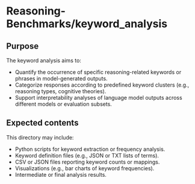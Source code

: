 # Reasoning-Benchmarks/keyword_analysis

## Purpose

The keyword analysis aims to:
- Quantify the occurrence of specific reasoning-related keywords or phrases in model-generated outputs.
- Categorize responses according to predefined keyword clusters (e.g., reasoning types, cognitive theories).
- Support interpretability analyses of language model outputs across different models or evaluation subsets.

## Expected contents

This directory may include:
- Python scripts for keyword extraction or frequency analysis.
- Keyword definition files (e.g., JSON or TXT lists of terms).
- CSV or JSON files reporting keyword counts or mappings.
- Visualizations (e.g., bar charts of keyword frequencies).
- Intermediate or final analysis results.

